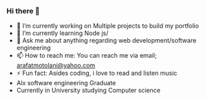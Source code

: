 ### Hi there 👋


- 🔭 I’m currently working on Multiple projects to build my portfolio
- 🌱 I’m currently learning Node js/
- 💬 Ask me about anything regarding web development/software engineering
- 📫 How to reach me: You can reach  me via email; arafatmotolani@yahoo.com
- ⚡ Fun fact: Asides coding, i love to read and listen music
- Alx software engineering Graduate
- Currently in University studying Computer science
